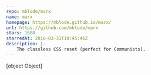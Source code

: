 ```yaml
---
repo: mblode/marx
name: marx
homepage: https://mblode.github.io/marx/
url: https://github.com/mblode/marx
stars: 1688
starredAt: 2016-03-31T18:45:46Z
description: |-
    The classless CSS reset (perfect for Communists).
---
```


[object Object]
